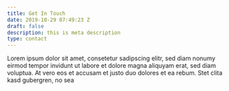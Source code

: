 ```yaml
---
title: Get In Touch
date: 2019-10-29 07:49:23 Z
draft: false
description: this is meta description
type: contact
---
```


Lorem ipsum dolor sit amet, consetetur sadipscing elitr, sed diam nonumy eirmod tempor invidunt ut labore et dolore magna aliquyam erat, sed diam voluptua. At vero eos et accusam et justo duo dolores et ea rebum. Stet clita kasd gubergren, no sea